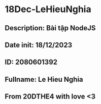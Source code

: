 # 18Dec-LeHieuNghia

## Description: Bài tập NodeJS

## Date init: 18/12/2023

## ID: 2080601392

## Fullname: Le Hieu Nghia

## From 20DTHE4 with love <3
